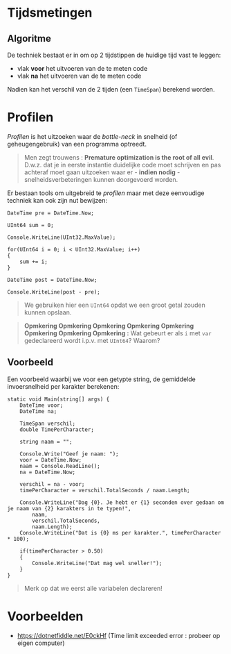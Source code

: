 ﻿# Tijdsmetingen

## Algoritme

De techniek bestaat er in om op 2 tijdstippen de huidige tijd vast te leggen:

- vlak **voor** het uitvoeren van de te meten code
- vlak **na** het uitvoeren van de te meten code

Nadien kan het verschil van de 2 tijden (een `TimeSpan`) berekend worden.

# Profilen

*Profilen* is het uitzoeken waar de *bottle-neck* in snelheid (of geheugengebruik)
van een programma optreedt.

> Men zegt trouwens : **Premature optimization is the root of all evil**.
> D.w.z. dat je in eerste instantie duidelijke code moet schrijven
> en pas achteraf moet gaan uitzoeken waar er - **indien nodig** - 
> snelheidsverbeteringen kunnen doorgevoerd worden.

Er bestaan tools om uitgebreid te *profilen* maar met deze eenvoudige techniek
kan ook zijn nut bewijzen:

```
DateTime pre = DateTime.Now;

UInt64 sum = 0;
		
Console.WriteLine(UInt32.MaxValue);

for(UInt64 i = 0; i < UInt32.MaxValue; i++)
{
	sum += i;
}

DateTime post = DateTime.Now;
	
Console.WriteLine(post - pre);
```

> We gebruiken hier een `UInt64` opdat we een groot getal zouden kunnen opslaan.

> **Opmkering Opmkering Opmkering Opmkering Opmkering Opmkering Opmkering
> Opmkering :** Wat gebeurt er als `i` met `var` gedeclareerd wordt i.p.v. met `UInt64`? Waarom?

## Voorbeeld

Een voorbeeld waarbij we voor een getypte string, de gemiddelde invoersnelheid
per karakter berekenen:

```
static void Main(string[] args) {
    DateTime voor;
    DateTime na;

    TimeSpan verschil;
    double TimePerCharacter;
    
    string naam = "";

    Console.Write("Geef je naam: ");
    voor = DateTime.Now;
    naam = Console.ReadLine();
    na = DateTime.Now;
    
    verschil = na - voor;
    timePerCharacter = verschil.TotalSeconds / naam.Length;

    Console.WriteLine("Dag {0}. Je hebt er {1} seconden over gedaan om je naam van {2} karakters in te typen!", 
        naam, 
        verschil.TotalSeconds,
        naam.Length);
    Console.WriteLine("Dat is {0} ms per karakter.", timePerCharacter * 100);

    if(timePerCharacter > 0.50)
    {
        Console.WriteLine("Dat mag wel sneller!");
    }
}
```

> Merk op dat we eerst alle variabelen declareren!

# Voorbeelden

- https://dotnetfiddle.net/E0ckHf (Time limit exceeded error : probeer op eigen computer)

